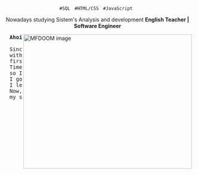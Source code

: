 <p align="center">
  <code>#SQL</code> &nbsp;
  <code>#HTML/CSS</code> &nbsp;
  <code>#JavaScript</code> &nbsp;
  </p>

  <div align="center">
  <p>
  Nowadays studying Sistem's Analysis and development
    <strong> English Teacher | Software Engineer </strong>
  </p>
</div>

<img
  src="https://super.abril.com.br/wp-content/uploads/2016/10/super_imgde_onde_veio_a_expressao_bode_expiatorio.jpg?quality=90&strip=info&w=1280&h=720&crop=1"
  min-width="400px"
  width="450px"
  height="360px"
  align="right"
  alt="MFDOOM image"
/>

<pre align="justify">
  <strong>Ahoi. 👋🏽</strong>

  Since I was a kid I've dreamed about working
  with technology. As an adult, I made my choices,
  first of all, I started by studying eletronics.
  Times going by, I had the chance to work as an English teacher,
  so I got this job to support my dream. After that,
  I got a graduation in Philosophy and there
  I learnt a lot about logics.
  Now, as a teacher I can affort 
  my studies and become a software engineer of success.
</pre>
